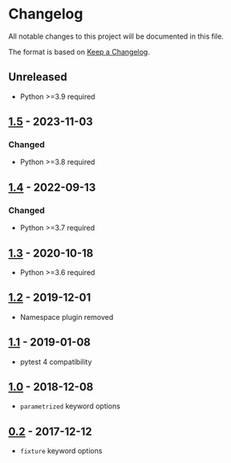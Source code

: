 # Changelog
All notable changes to this project will be documented in this file.

The format is based on [Keep a Changelog](https://keepachangelog.com/en/1.1.0/).

## Unreleased
* Python >=3.9 required

## [1.5](https://pypi.org/project/pytest-parametrized/1.5/) - 2023-11-03
### Changed
* Python >=3.8 required

## [1.4](https://pypi.org/project/pytest-parametrized/1.4/) - 2022-09-13
### Changed
* Python >=3.7 required

## [1.3](https://pypi.org/project/pytest-parametrized/1.3/) - 2020-10-18
* Python >=3.6 required

## [1.2](https://pypi.org/project/pytest-parametrized/1.2/) - 2019-12-01
* Namespace plugin removed

## [1.1](https://pypi.org/project/pytest-parametrized/1.1/) - 2019-01-08
* pytest 4 compatibility

## [1.0](https://pypi.org/project/pytest-parametrized/1.0/) - 2018-12-08
* `parametrized` keyword options

## [0.2](https://pypi.org/project/pytest-parametrized/0.2/) - 2017-12-12
* `fixture` keyword options
